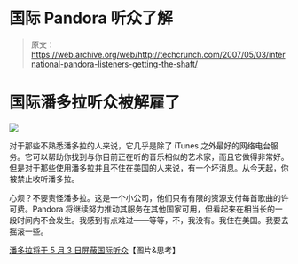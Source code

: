 # 国际 Pandora 听众了解 

> 原文：<https://web.archive.org/web/http://techcrunch.com/2007/05/03/international-pandora-listeners-getting-the-shaft/>

# 国际潘多拉听众被解雇了

![](img/d636c4d15fa42a25c084ef50ce8599e2.png)

对于那些不熟悉潘多拉的人来说，它几乎是除了 iTunes 之外最好的网络电台服务。它可以帮助你找到与你目前正在听的音乐相似的艺术家，而且它做得非常好。但是对于那些使用潘多拉并且不住在美国的人来说，有一个坏消息。从今天起，你被禁止收听潘多拉。

心烦？不要责怪潘多拉。这是一个小公司，他们只有有限的资源支付每首歌曲的许可费。Pandora 将继续努力推动其服务在其他国家可用，但看起来在相当长的一段时间内不会发生。我感到有点难过——等等，不，我没有。我住在美国。我要去摇滚一些。

[潘多拉将于 5 月 3 日屏蔽国际听众](https://web.archive.org/web/20221219074437/http://photosandponders.blogspot.com/2007/05/pandora-to-block-international.html)【图片&思考】